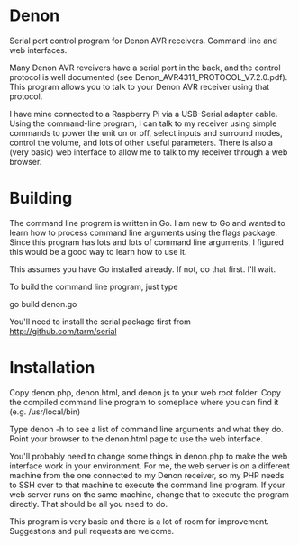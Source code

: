 # Denon
Serial port control program for Denon AVR receivers.  Command line and web interfaces.

Many Denon AVR reveivers have a serial port in the back, and the control protocol is well documented
(see Denon_AVR4311_PROTOCOL_V7.2.0.pdf).  This program allows you to talk to your Denon AVR receiver using that protocol. 

I have mine connected to a Raspberry Pi via a USB-Serial adapter cable.  Using the command-line program, I can talk to my receiver using simple commands to power the unit on or off, select inputs and surround modes, control the volume, and lots of other useful parameters.  There is also a (very basic) web interface to allow me to talk to my receiver through a web browser.

# Building
The command line program is written in Go.  I am new to Go and wanted to learn how to process command line arguments using the flags package.  Since this program has lots and lots of command line arguments, I figured this would be a good way to learn how to use it.

This assumes you have Go installed already.  If not, do that first.  I'll wait.

To build the command line program, just type

go build denon.go

You'll need to install the serial package first from http://github.com/tarm/serial


# Installation
Copy denon.php, denon.html, and denon.js to your web root folder.
Copy the compiled command line program to someplace where you can find it (e.g. /usr/local/bin)

Type denon -h to see a list of command line arguments and what they do.
Point your browser to the denon.html page to use the web interface.

You'll probably need to change some things in denon.php to make the web interface work in your environment.  For me, the web server is on a different machine from the one connected to my Denon receiver, so my PHP needs to SSH over to that machine to execute the command line program.  If your web server runs on the same machine, change that to execute the program directly.  That should be all you need to do.


This program is very basic and there is a lot of room for improvement.  Suggestions and pull requests are welcome.

